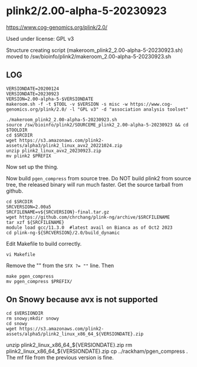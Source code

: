 plink2/2.00-alpha-5-20230923
========================

<https://www.cog-genomics.org/plink/2.0/>

Used under license:
GPL v3


Structure creating script (makeroom_plink2_2.00-alpha-5-20230923.sh) moved to /sw/bioinfo/plink2/makeroom_2.00-alpha-5-20230923.sh

LOG
---

    VERSIONDATE=20200124
    VERSIONDATE=20230923
    VERSION=2.00-alpha-5-$VERSIONDATE
    makeroom.sh -f -t $TOOL -v $VERSION -s misc -w https://www.cog-genomics.org/plink/2.0/ -l "GPL v3" -d "association analysis toolset"

    ./makeroom_plink2_2.00-alpha-5-20230923.sh
    source /sw/bioinfo/plink2/SOURCEME_plink2_2.00-alpha-5-20230923 && cd $TOOLDIR
    cd $SRCDIR
    wget https://s3.amazonaws.com/plink2-assets/alpha3/plink2_linux_avx2_20221024.zip
    unzip plink2_linux_avx2_20230923.zip
    mv plink2 $PREFIX

Now set up the thing.

Now build `pgen_compress` from source tree.  Do NOT build plink2 from source
tree, the released binary will run much faster.  Get the source tarball from
github.

    cd $SRCDIR
    SRCVERSION=2.00a5
    SRCFILENAME=v${SRCVERSION}-final.tar.gz
    wget https://github.com/chrchang/plink-ng/archive/$SRCFILENAME
    tar xzf ${SRCFILENAME}
    module load gcc/11.3.0  #latest avail on Bianca as of Oct2 2023
    cd plink-ng-${SRCVERSION}/2.0/build_dynamic

Edit Makefile to build correctly.

    vi Makefile 

Remove the "" from the `SFX ?= ""` line.  Then

    make pgen_compress
    mv pgen_compress $PREFIX/

## On Snowy because avx is not supported

    cd $VERSIONDIR
    rm snowy;mkdir snowy
    cd snowy
    wget https://s3.amazonaws.com/plink2-assets/alpha5/plink2_linux_x86_64_${VERSIONDATE}.zip
   unzip plink2_linux_x86_64_${VERSIONDATE}.zip
   rm plink2_linux_x86_64_${VERSIONDATE}.zip
   cp ../rackham/pgen_compress .
The mf file from the previous version is fine.
